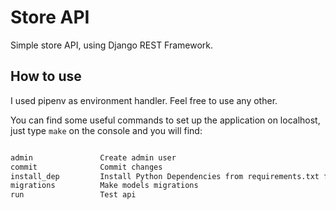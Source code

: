 # Store API

Simple store API, using Django REST Framework.

## How to use

I used pipenv as environment handler. Feel free to use any other.

You can find some useful commands to set up the application on localhost, just type ``make`` on the console and you will find:

```bash

admin               Create admin user 
commit              Commit changes 
install_dep         Install Python Dependencies from requirements.txt file 
migrations          Make models migrations 
run                 Test api 

```

